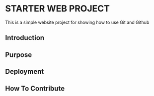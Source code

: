 # STARTER WEB PROJECT
 This is a simple website project for showing how to use Git and Github
## Introduction

## Purpose

## Deployment

## How To Contribute 